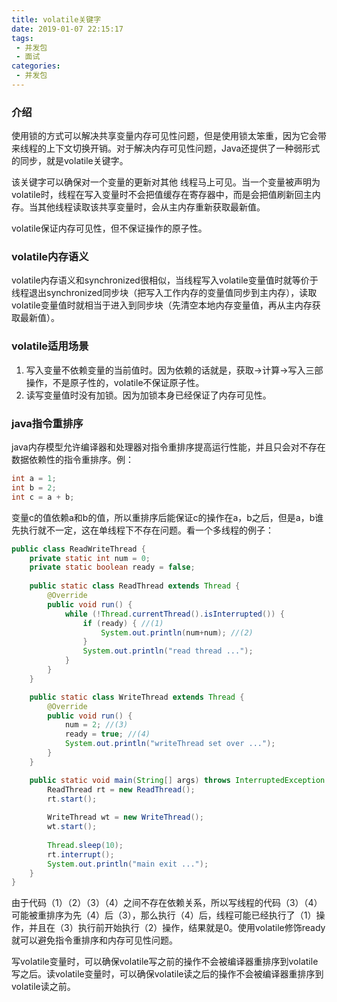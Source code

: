 ```yaml
---
title: volatile关键字
date: 2019-01-07 22:15:17
tags:
 - 并发包
 - 面试
categories: 
 - 并发包
---
```


### 介绍

使用锁的方式可以解决共享变量内存可见性问题，但是使用锁太笨重，因为它会带来线程的上下文切换开销。对于解决内存可见性问题，Java还提供了一种弱形式的同步，就是volatile关键字。

该关键字可以确保对一个变量的更新对其他 线程马上可见。当一个变量被声明为volatile时，线程在写入变量时不会把值缓存在寄存器中，而是会把值刷新回主内存。当其他线程读取该共享变量时，会从主内存重新获取最新值。

volatile保证内存可见性，但不保证操作的原子性。

<!-- more -->

### volatile内存语义

volatile内存语义和synchronized很相似，当线程写入volatile变量值时就等价于线程退出synchronized同步块（把写入工作内存的变量值同步到主内存），读取volatile变量值时就相当于进入到同步块（先清空本地内存变量值，再从主内存获取最新值）。

### volatile适用场景

1. 写入变量不依赖变量的当前值时。因为依赖的话就是，获取->计算->写入三部操作，不是原子性的，volatile不保证原子性。
2. 读写变量值时没有加锁。因为加锁本身已经保证了内存可见性。

### java指令重排序

java内存模型允许编译器和处理器对指令重排序提高运行性能，并且只会对不存在数据依赖性的指令重排序。例：

~~~java
int a = 1;
int b = 2;
int c = a + b;
~~~

变量c的值依赖a和b的值，所以重排序后能保证c的操作在a，b之后，但是a，b谁先执行就不一定，这在单线程下不存在问题。看一个多线程的例子：

~~~java
public class ReadWriteThread {
    private static int num = 0;
    private static boolean ready = false;
    
    public static class ReadThread extends Thread {
        @Override
        public void run() {
            while (!Thread.currentThread().isInterrupted()) {
                if (ready) { //(1)
                    System.out.println(num+num); //(2)
                }
                System.out.println("read thread ...");
            }
        }
    }

    public static class WriteThread extends Thread {
        @Override
        public void run() {
            num = 2; //(3)
            ready = true; //(4)
            System.out.println("writeThread set over ...");
        }
    }

    public static void main(String[] args) throws InterruptedException {
        ReadThread rt = new ReadThread();
        rt.start();
        
        WriteThread wt = new WriteThread();
        wt.start();
        
        Thread.sleep(10);
        rt.interrupt();
        System.out.println("main exit ...");
    }
}
~~~

由于代码（1）（2）（3）（4）之间不存在依赖关系，所以写线程的代码（3）（4）可能被重排序为先（4）后（3），那么执行（4）后，线程可能已经执行了（1）操作，并且在（3）执行前开始执行（2）操作，结果就是0。使用volatile修饰ready就可以避免指令重排序和内存可见性问题。

写volatile变量时，可以确保volatile写之前的操作不会被编译器重排序到volatile写之后。读volatile变量时，可以确保volatile读之后的操作不会被编译器重排序到volatile读之前。